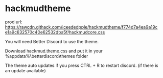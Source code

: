 # hackmudtheme
prod url: https://rawcdn.githack.com/iceededpple/hackmudtheme/f774d7a4ea9a19ce1a9c832570c40e62532dba5f/hackmudcore.css

You will need Better Discord to use the theme.

Download hackmud.theme.css and put it in your %appdata%\betterdiscord\themes folder

The theme auto updates if you press CTRL + R to restart discord. (if there is an update available)

